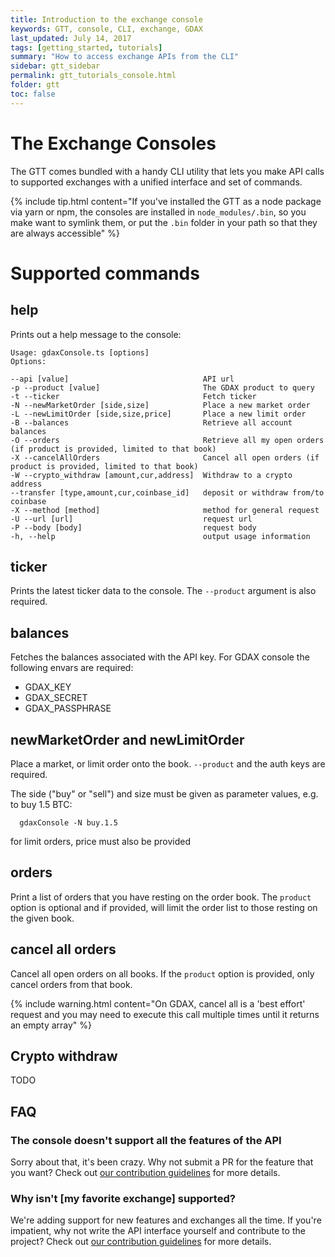 ```yaml
---
title: Introduction to the exchange console
keywords: GTT, console, CLI, exchange, GDAX
last_updated: July 14, 2017
tags: [getting_started, tutorials]
summary: "How to access exchange APIs from the CLI"
sidebar: gtt_sidebar
permalink: gtt_tutorials_console.html
folder: gtt
toc: false
---
```


# The Exchange Consoles

The GTT comes bundled with a handy CLI utility that lets you make API calls to supported exchanges with a unified interface
and set of commands.

{% include tip.html content="If you've installed the GTT as a node package via yarn or npm, the consoles are installed in `node_modules/.bin`, so you make want to symlink them, or put the `.bin` folder in your
path so that they are always accessible" %}

# Supported commands

## help
Prints out a help message to the console:

    Usage: gdaxConsole.ts [options]
    Options:

    --api [value]                              API url
    -p --product [value]                       The GDAX product to query
    -t --ticker                                Fetch ticker
    -N --newMarketOrder [side,size]            Place a new market order
    -L --newLimitOrder [side,size,price]       Place a new limit order
    -B --balances                              Retrieve all account balances
    -O --orders                                Retrieve all my open orders (if product is provided, limited to that book)
    -X --cancelAllOrders                       Cancel all open orders (if product is provided, limited to that book)
    -W --crypto_withdraw [amount,cur,address]  Withdraw to a crypto address
    --transfer [type,amount,cur,coinbase_id]   deposit or withdraw from/to coinbase
    -X --method [method]                       method for general request
    -U --url [url]                             request url
    -P --body [body]                           request body
    -h, --help                                 output usage information

        
## ticker

Prints the latest ticker data to the console. The `--product` argument is also required.

## balances
Fetches the balances associated with the API key. For GDAX console the following envars are required:
* GDAX_KEY
* GDAX_SECRET
* GDAX_PASSPHRASE

## newMarketOrder and newLimitOrder

Place a market, or limit order onto the book. `--product` and the auth keys are required.

The side ("buy" or "sell") and size must be given as parameter values, e.g. to buy 1.5 BTC:
       
      gdaxConsole -N buy.1.5

for limit orders, price must also be provided

## orders

Print a list of orders that you have resting on the order book. The `product` option is optional
and if provided, will limit the order list to those resting on the given book.

## cancel all orders

Cancel all open orders on all books. If the `product` option is provided, only cancel
orders from that book.

{% include warning.html content="On GDAX, cancel all is a 'best effort' request and you may need to execute this call multiple times until it returns an empty array" %}

## Crypto withdraw

TODO


## FAQ

### The console doesn't support all the features of the API

Sorry about that, it's been crazy. Why not submit a PR for the feature that you want? Check out [our contribution guidelines](gtt_contributing.html) for more details.

### Why isn't \[my favorite exchange\] supported?

We're adding support for new features and exchanges all the time. If you're impatient, why not write the API interface yourself and contribute to the project?
Check out [our contribution guidelines](gtt_contributing.html) for more details.

